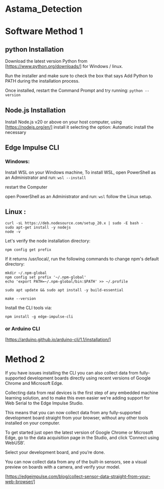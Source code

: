 # Astama_Detection

# Software Method 1
## python Installation
Download the latest version Python from [https://www.python.org/downloads/] for Windows / linux.

Run the installer and make sure to check the box that says Add Python to PATH during the installation process.

Once installed, restart the Command Prompt and try running:
``` python --version ```

## Node.js Installation
Install Node.js v20 or above on your host computer, using [https://nodejs.org/en/] 
install it selecting the option: Automatic install the necessary

## Edge Impulse CLI
### Windows:

Install WSL on your Windows machine, To install WSL, open PowerShell as an Administrator and run:
``` wsl --install ```


restart the Computer


open PowerShell as an Administrator and run:
``` wsl ```
follow the Linux setup.

## Linux :

```
curl -sL https://deb.nodesource.com/setup_20.x | sudo -E bash -
sudo apt-get install -y nodejs
node -v
```

Let's verify the node installation directory:
```
npm config get prefix
```

If it returns /usr/local/, run the following commands to change npm's default directory:
```
mkdir ~/.npm-global
npm config set prefix '~/.npm-global'
echo 'export PATH=~/.npm-global/bin:$PATH' >> ~/.profile
```

```
sudo apt update && sudo apt install -y build-essential
```

```
make --version
```

Install the CLI tools via:

```
npm install -g edge-impulse-cli
```

### or Arduino CLI
[https://arduino.github.io/arduino-cli/1.1/installation/]

# Method 2
If you have issues installing the CLI you can also collect data from fully-supported development boards directly using recent versions of Google Chrome and Microsoft Edge. 


Collecting data from real devices is the first step of any embedded machine learning solution, and to make this even easier we’re adding support for Web Serial to the Edge Impulse Studio.


This means that you can now collect data from any fully-supported development board straight from your browser, without any other tools installed on your computer.


To get started just open the latest version of Google Chrome or Microsoft Edge, go to the data acquisition page in the Studio, and click ’Connect using WebUSB’.


Select your development board, and you’re done.


You can now collect data from any of the built-in sensors, see a visual preview on boards with a camera, and verify your model.

[https://edgeimpulse.com/blog/collect-sensor-data-straight-from-your-web-browser/]

